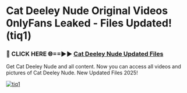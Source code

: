 # Cat Deeley Nude Original Videos 0nlyFans Leaked - Files Updated! (tiq1)

<h3>🔴 CLICK HERE 🌐==►► <a href="https://tinyurl.com/5h6xmrr3" rel="nofollow">Cat Deeley Nude Updated Files</a></h3>

Get Cat Deeley Nude and all content. Now you can access all videos and pictures of Cat Deeley Nude. New Updated Files 2025!

[![tiq1](https://i.imgur.com/KVD873Z.gif)](https://tinyurl.com/5h6xmrr3)
